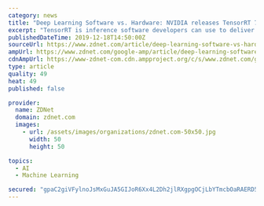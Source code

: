 ```yaml
---
category: news
title: "Deep Learning Software vs. Hardware: NVIDIA releases TensorRT 7 inference software, Intel acquires Habana Labs"
excerpt: "TensorRT is inference software developers can use to deliver applications utilizing trained deep learning models. In machine learning (which deep learning is a branch of), there are 2 key parts in developing applications. The first part is training a model based on existing data, which is the equivalent of developing software in traditional ..."
publishedDateTime: 2019-12-18T14:50:00Z
sourceUrl: https://www.zdnet.com/article/deep-learning-software-vs-hardware-nvidia-releases-tensorrt-7-inference-software-intel-acquires-habana-labs/
ampUrl: https://www.zdnet.com/google-amp/article/deep-learning-software-vs-hardware-nvidia-releases-tensorrt-7-inference-software-intel-acquires-habana-labs/
cdnAmpUrl: https://www-zdnet-com.cdn.ampproject.org/c/s/www.zdnet.com/google-amp/article/deep-learning-software-vs-hardware-nvidia-releases-tensorrt-7-inference-software-intel-acquires-habana-labs/
type: article
quality: 49
heat: 49
published: false

provider:
  name: ZDNet
  domain: zdnet.com
  images:
    - url: /assets/images/organizations/zdnet.com-50x50.jpg
      width: 50
      height: 50

topics:
  - AI
  - Machine Learning

secured: "gpaC2giVFylnoJsMxGuJA5GIJoR6Xx4L2Dh2jlRXgpgOCjLbYTmcbOaRAERD5wr/ofD5j+Q14RqZ+4c7x74t4ArQD0E+YMhiItpVqCXEZzTIAHILO7uQ6JW/rZpV8cWssDCjTNn8hllM7OlcHsTJ4DFSGJ6FcTniTmjZLn2GhF7s5Oa3Yz2SPawOkjxn+qxm3pp3T5ZCws0ONIDfr14a5eXjbtTLAbZ149rTSU8uwfPUYrxh22/KrFodCSSt3wAt2ewaXAn+NLLP169+lvRsyA==;mm8VwjEM5QtFCTrMYoSg/Q=="
---
```


